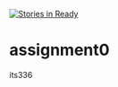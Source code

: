 [![Stories in Ready](https://badge.waffle.io/adisornc/assignment0.png?label=ready&title=Ready)](https://waffle.io/adisornc/assignment0)
# assignment0
its336
